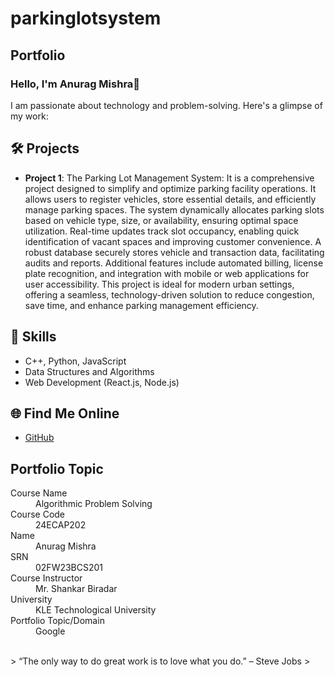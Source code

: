 # parkinglotsystem
## Portfolio

### Hello, I'm Anurag Mishra👋

I am passionate about technology and problem-solving. Here's a glimpse of my work:

## 🛠️ Projects
- **Project 1**: The Parking Lot Management System: It is a comprehensive project designed to simplify and optimize parking facility operations. It allows users to register vehicles, store essential details, and efficiently manage parking spaces. The system dynamically allocates parking slots based on vehicle type, size, or availability, ensuring optimal space utilization. Real-time updates track slot occupancy, enabling quick identification of vacant spaces and improving customer convenience. A robust database securely stores vehicle and transaction data, facilitating audits and reports. Additional features include automated billing, license plate recognition, and integration with mobile or web applications for user accessibility. This project is ideal for modern urban settings, offering a seamless, technology-driven solution to reduce congestion, save time, and enhance parking management efficiency.


## 🚀 Skills
- C++, Python, JavaScript
- Data Structures and Algorithms
- Web Development (React.js, Node.js)

## 🌐 Find Me Online
- [GitHub](https://anuraggmishraa.github.io/parkinglotsystem/)


## Portfolio Topic

<dl>
<dt>Course Name</dt>
<dd>Algorithmic Problem Solving</dd>
<dt>Course Code</dt>
<dd> 24ECAP202</dd>
<dt>Name</dt>
<dd>Anurag Mishra</dd>
<dt>SRN</dt>
<dd>02FW23BCS201</dd>
<dt>Course Instructor</dt>
<dd>Mr. Shankar Biradar</dd>
<dt>University</dt>
<dd>KLE Technological University</dd>
<dt>Portfolio Topic/Domain</dt>
<dd>Google</dd>
</dl>

<br> 
> “The only way to do great work is to love what you do.” – Steve Jobs
>
